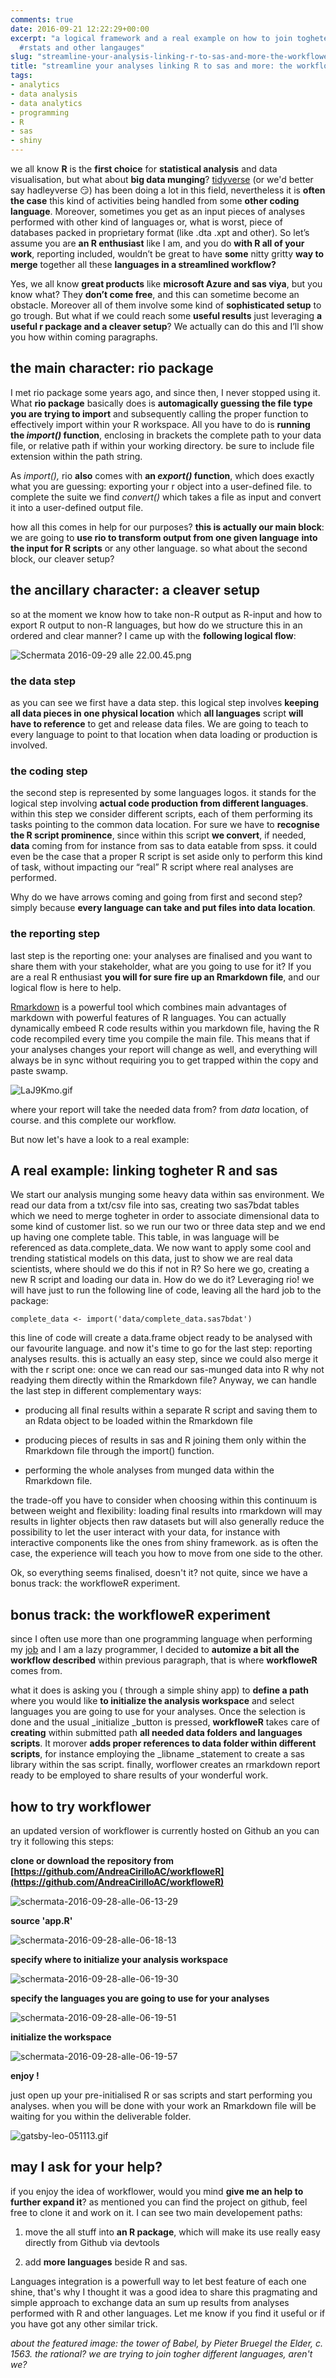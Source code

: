 ```yaml
---
comments: true
date: 2016-09-21 12:22:29+00:00
excerpt: "a logical framework and a real example on how to join togheter results from
  #rstats and other langauges"
slug: "streamline-your-analysis-linking-r-to-sas-and-more-the-workflower-experiment"
title: "streamline your analyses linking R to sas and more: the workfloweR"
tags:
- analytics
- data analysis
- data analytics
- programming
- R
- sas
- shiny
---
```


we all know **R** is the **first choice** for **statistical analysis** and data visualisation, but what about **big data munging**? [tidyverse](https://blog.rstudio.org/2016/09/15/tidyverse-1-0-0/) (or we'd better say hadleyverse 😏) has been doing a lot in this field, nevertheless it is **often the case** this kind of activities being handled from some **other coding language**. Moreover, sometimes you get as an input pieces of analyses performed with other kind of languages or, what is worst, piece of databases packed in proprietary format (like .dta .xpt and other). So let’s assume you are **an R enthusiast** like I am, and you do **with R all of your work**, reporting included, wouldn’t be great to have **some** nitty gritty **way to merge** together all these **languages in a streamlined workflow?**


<!-- more -->


Yes, we all know **great products** like **microsoft Azure and sas viya**, but you know what? They **don’t come free**, and this can sometime become an obstacle. Moreover all of them involve some kind of **sophisticated setup** to go trough. But what if we could reach some **useful results** just leveraging **a useful r package and a cleaver setup**? We actually can do this and I’ll show you how within coming paragraphs.







## the main character: rio package







I met rio package some years ago, and since then, I never stopped using it. What **rio package** basically does is **automagically guessing the file type you are trying to import** and subsequently calling the proper function to effectively import within your R workspace. All you have to do is **running the _import()_ function**, enclosing in brackets the complete path to your data file, or relative path if within your working directory. be sure to include file extension within the path string.




As _import(),_ rio **also** comes with **an _export()_ function**, which does exactly what you are guessing: exporting your r object into a user-defined file. to complete the suite we find _convert()_ which takes a file as input and convert it into a user-defined output file.




how all this comes in help for our purposes? **this is actually our main block**: we are going to **use rio to transform output from one given language** **into the input for R scripts** or any other language. so what about the second block, our cleaver setup?







## the ancillary character: a cleaver setup







so at the moment we know how to take non-R output as R-input and how to export R output to non-R languages, but how do we structure this in an ordered and clear manner? I came up with the **following logical flow**:







![Schermata 2016-09-29 alle 22.00.45.png](https://andreacirilloblog.files.wordpress.com/2016/09/schermata-2016-09-29-alle-22-00-45.png)







### the data step




as you can see we first have a data step. this logical step involves **keeping all data pieces in one physical location** which **all languages** script **will have to reference** to get and release data files. We are going to teach to every language to point to that location when data loading or production is involved.




### the coding step




the second step is represented by some languages logos. it stands for the logical step involving **actual code production from different languages**. within this step we consider different scripts, each of them performing its tasks pointing to the common data location. For sure we have to **recognise the R script prominence**, since within this script **we convert**, if needed, **data** coming from for instance from sas to data eatable from spss. it could even be the case that a proper R script is set aside only to perform this kind of task, without impacting our “real” R script where real analyses are performed.




Why do we have arrows coming and going from first and second step? simply because **every language can take and put files into data location**.




### the reporting step




last step is the reporting one: your analyses are finalised and you want to share them with your stakeholder, what are you going to use for it? If you are a real R enthusiast **you will for sure fire up an Rmarkdown file**, and our logical flow is here to help.




[Rmarkdown](http://rmarkdown.rstudio.com) is a powerful tool which combines main advantages of markdown with powerful features of R languages. You can actually dynamically embeed R code results within you markdown file, having the R code recompiled every time you compile the main file. This means that if your analyses changes your report will change as well, and everything will always be in sync without requiring you to get trapped within the copy and paste swamp.




![LaJ9Kmo.gif](https://andreacirilloblog.files.wordpress.com/2016/09/laj9kmo.gif?w=300)





where your report will take the needed data from? from _data_ location, of course. and this complete our workflow.


But now let's have a look to a real example:





## A real example: linking togheter R and sas




We start our analysis munging some heavy data within sas environment. We read our data from a txt/csv file into sas, creating two sas7bdat tables which we need to merge togheter in order to associate dimensional data to some kind of customer list. so we run our two or three data step and we end up having one complete table. This table, in was language will be referenced as data.complete_data. We now want to apply some cool and trending statistical models on this data, just to show we are real data scientists, where should we do this if not in R? So here we go, creating a new R script and loading our data in. How do we do it? Leveraging rio! we will have just to run the following line of code, leaving all the hard job to the package:




    
    complete_data <- import('data/complete_data.sas7bdat')




this line of code will create a data.frame object ready to be analysed with our favourite language. and now it's time to go for the last step: reporting analyses results. this is actually an easy step, since we could also merge it with the r script one: once we can read our sas-munged data into R why not readying them directly within the Rmarkdown file? Anyway, we can handle the last step in different complementary ways:






	
  * producing all final results within a separate R script and saving them to an Rdata object to be loaded within the Rmarkdown file

	
  * producing pieces of results in sas and R joining them only within the Rmarkdown file through the import() function.

	
  * performing the whole analyses from munged data within the Rmarkdown file.




the trade-off you have to consider when choosing within this continuum is between weight and flexibility: loading final results into rmarkdown will may results in lighter objects then raw datasets but will also generally reduce the possibility to let the user interact with your data, for instance with interactive components like the ones from shiny framework. as is often the case, the experience  will teach you how to move from one side to the other.




Ok, so everything seems finalised, doesn't it? not quite, since we have a bonus track: the workfloweR experiment.





## bonus track: the workfloweR experiment




since I often use more than one programming language when performing my [job](https://it.linkedin.com/in/cirilloandrea) and I am a lazy programmer, I decided to **automize a bit all the workflow described** within previous paragraph, that is where **workfloweR** comes from.




what it does is asking you ( through a simple shiny app) to **define a path** where you would like **to initialize the analysis workspace** and select languages you are going to use for your analyses. Once the selection is done and the usual _initialize _button is pressed, **workfloweR** takes care of **creating** within submitted path **all needed data folders** **and languages scripts**. It morover **adds proper references to data folder within different scripts**, for instance employing the _libname _statement to create a sas library within the sas script. finally, worflower creates an rmarkdown report ready to be employed to share results of your wonderful work.





## how to try workflower




an updated version of workflower is currently hosted on Github an you can try it following this steps:


**clone or download the repository from [https://github.com/AndreaCirilloAC/workfloweR](https://github.com/AndreaCirilloAC/workfloweR)**

![schermata-2016-09-28-alle-06-13-29](https://andreacirilloblog.files.wordpress.com/2016/09/schermata-2016-09-28-alle-06-13-29.png?w=600)

**source 'app.R'**

![schermata-2016-09-28-alle-06-18-13](https://andreacirilloblog.files.wordpress.com/2016/09/schermata-2016-09-28-alle-06-18-13.png?w=600)

**specify where to initialize your analysis workspace**

![schermata-2016-09-28-alle-06-19-30](https://andreacirilloblog.files.wordpress.com/2016/09/schermata-2016-09-28-alle-06-19-30.png?w=600)

**specify the languages you are going to use for your analyses**

![schermata-2016-09-28-alle-06-19-51](https://andreacirilloblog.files.wordpress.com/2016/09/schermata-2016-09-28-alle-06-19-51.png?w=600)

**initialize the workspace**

![schermata-2016-09-28-alle-06-19-57](https://andreacirilloblog.files.wordpress.com/2016/09/schermata-2016-09-28-alle-06-19-57.png)

**enjoy !**

just open up your pre-initialised R or sas scripts and start performing you analyses. when you will be done with your work an Rmarkdown file will be waiting for you within the deliverable folder.

![gatsby-leo-051113.gif](https://andreacirilloblog.files.wordpress.com/2016/09/gatsby-leo-051113.gif)


## may I ask for your help?




if you enjoy the idea of workflower, would you mind **give me an help to further expand it**? as mentioned you can find the project on github, feel free to clone it and work on it. I can see two main developement paths:






	
  1. move the all stuff into **an R package**, which will make its use really easy directly from Github via devtools

	
  2. add **more languages** beside R and sas.




Languages integration is a powerfull way to let best feature of each one shine, that's why I thought it was a good idea to share this pragmating and simple approach to exchange data an sum up results from analyses performed with R and other languages. Let me know if you find it useful or if you have got any other similar trick.


_about the featured image: the tower of Babel, by Pieter Bruegel the Elder, c. 1563. the rational? we are trying to join togher different languages, aren't we?_
